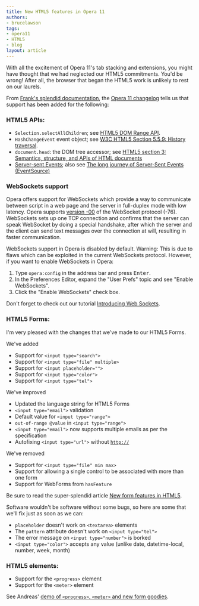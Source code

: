 ```yaml
---
title: New HTML5 features in Opera 11
authors:
- brucelawson
tags:
- opera11
- HTML5
- blog
layout: article
---
```

<p>With all the excitement of Opera 11&#39;s tab stacking and extensions, you might have thought that we had neglected our HTML5 commitments. You&#39;d be wrong! After all, the browser that began the HTML5 work is unlikely to rest on our laurels. </p>
<p>From <a href="http://www.opera.com/docs/">Frank&#39;s splendid documentation</a>, the <a href="http://www.opera.com/docs/changelogs/windows/1100/">Opera 11 changelog</a> tells us that support has been added for the following:</p>
<h3>HTML5 APIs:</h3>
<ul>
  <li><code>Selection.selectAllChildren</code>; see <a href="http://html5.org/specs/dom-range.html#dom-selection-selectallchildren"> HTML5 DOM Range API</a>.</li>
  <li><code>HashChangeEvent</code> event object; see <a href="http://www.w3.org/TR/html5/history.html#hashchangeevent">W3C HTML5
    Section 5.5.9: History traversal</a>.</li>
  <li><code>document.head</code>: the DOM tree accessor; see <a href="http://www.w3.org/TR/html5/dom.html#dom-document-head">HTML5 section 3: Semantics, structure, and APIs of HTML documents</a></li>
<li><a href="http://dev.w3.org/html5/eventsource/">Server-sent Events</a>; also see <a href="http://my.opera.com/core/blog/eventsource">The long journey of Server-Sent Events (EventSource)</a></li>
</ul>
<h3> WebSockets support</h3>
<p> Opera offers support for WebSockets which provide a way to communicate between script in a web page and the server in full-duplex
  mode with low latency. Opera supports <a href="http://tools.ietf.org/html/draft-ietf-hybi-thewebsocketprotocol-00">version
  -00</a> of the WebSocket protocol (-76). WebSockets sets up one TCP connection and confirms that the server can speak
  WebSocket by doing a special handshake, after which the server and the client can send text messages over the connection
  at will, resulting in faster communication.</p>
<p class="lists">WebSockets support in Opera is disabled by default. Warning: This is due to flaws which can be exploited in the current WebSockets protocol. However, if you want to enable WebSockets in Opera:</p>
<ol>
  <li>Type <code>opera:config</code> in the address bar and press <kbd>Enter</kbd>.</li>
  <li>In the Preferences Editor, expand the &quot;User Prefs&quot; topic and see &quot;Enable WebSockets&quot;.</li>
  <li>Click the &quot;Enable WebSockets&quot; check box.</li>
</ol>
<p>Don&#39;t forget to check out our tutorial <a href="http://dev.opera.com/articles/view/introducing-web-sockets/">Introducing Web Sockets</a>.</p>
<h3>HTML5 Forms:</h3>
<p>I&#39;m very pleased with the changes that we&#39;ve made to our HTML5 Forms. </p>
<p>We&#39;ve added </p>
<ul>
  <li>Support for <code>&lt;input type=&quot;search&quot;&gt;</code></li>
  <li>Support for <code>&lt;input type=&quot;file&quot; multiple&gt;</code></li>
  <li>Support for <code>&lt;input placeholder=&quot;&quot;&gt;</code></li>
  <li>Support for <code>&lt;input type=&quot;color&quot;&gt;</code></li>
  <li>Support for <code>&lt;input type=&quot;tel&quot;&gt;</code></li>
</ul>
<p>We&#39;ve improved</p>
<ul>
  <li>Updated the language string for HTML5 Forms</li>
  <li><code>&lt;input type=&quot;email&quot;&gt;</code> validation</li>
  <li>Default value for <code>&lt;input type=&quot;range&quot;&gt;</code></li>
  <li><code>out-of-range @value</code> in <code>&lt;input type=&quot;range&quot;&gt;</code></li>
  <li><code>&lt;input type=&quot;email&quot;&gt;</code> now supports multiple emails as per the specification</li>
  <li>Autofixing <code>&lt;input type=&quot;url&quot;&gt;</code> without <code><a href="http://" target="_blank">http://</a></code></li>
</ul>
<p>We&#39;ve removed</p>
<ul>
  <li>Support for <code>&lt;input type=&quot;file&quot; min max&gt;</code></li>
  <li>Support for allowing a single control to be associated with more than one form</li>
  <li>Support for WebForms from <code>hasFeature</code></li>
</ul>
<p>Be sure to read the super-splendid article <a href="http://dev.opera.com/articles/view/new-form-features-in-html5/">New form features in HTML5</a>. </p>
<p>Software wouldn&#39;t be software without some bugs, so here are some that we&#39;ll fix just as soon as we can:</p>
<ul>
  <li><code>placeholder</code> doesn&#39;t work on <code>&lt;textarea&gt;</code> elements</li>
  <li>The <code>pattern</code> attribute doesn&#39;t work on <code>&lt;input type=&quot;tel&quot;&gt;</code></li>
  <li>The error message on <code>&lt;input type=&quot;number&quot;&gt;</code> is borked</li>
<li> <code>&lt;input type=&quot;color&quot;&gt;</code> accepts any value (unlike date, datetime-local, number, week, month)</li>
</ul>
<h3>HTML5 elements:</h3>
<ul>
  <li>Support for the <code>&lt;progress&gt;</code> element</li>
  <li>Support for the <code>&lt;meter&gt;</code> element</li>
</ul>
<p>See Andreas&#39; <a href="http://people.opera.com/andreasb/odin/html5forms_o11.html">demo of <code>&lt;progress&gt;</code>, <code>&lt;meter&gt;</code> and new form goodies</a>.</p>

